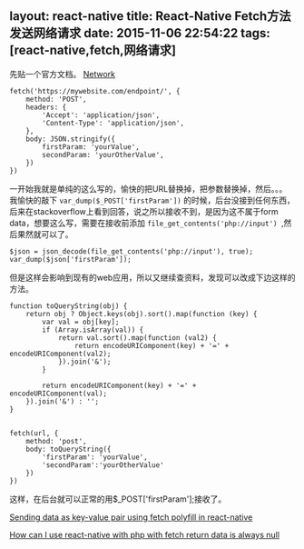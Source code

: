 layout: react-native
title: React-Native Fetch方法发送网络请求
date: 2015-11-06 22:54:22
tags:  [react-native,fetch,网络请求]
---



先贴一个官方文档。
[Network](https://facebook.github.io/react-native/docs/network.html#content)



    fetch('https://mywebsite.com/endpoint/', {
        method: 'POST',
        headers: {
            'Accept': 'application/json',
            'Content-Type': 'application/json',
        },
        body: JSON.stringify({
            firstParam: 'yourValue',
            secondParam: 'yourOtherValue',
        })
    })

一开始我就是单纯的这么写的，愉快的把URL替换掉，把参数替换掉，然后。。。
我愉快的敲下 `var_dump($_POST['firstParam'])` 的时候，后台没接到任何东西，后来在stackoverflow上看到回答，说之所以接收不到，是因为这不属于form data，想要这么写，需要在接收前添加 `file_get_contents('php://input') `,然后果然就可以了。

    $json = json_decode(file_get_contents('php://input'), true);
    var_dump($json['firstParam']);

但是这样会影响到现有的web应用，所以又继续查资料，发现可以改成下边这样的方法。


    function toQueryString(obj) {
        return obj ? Object.keys(obj).sort().map(function (key) {
            var val = obj[key];
            if (Array.isArray(val)) {
                return val.sort().map(function (val2) {
                    return encodeURIComponent(key) + '=' + encodeURIComponent(val2);
                }).join('&');
            }
    
            return encodeURIComponent(key) + '=' + encodeURIComponent(val);
        }).join('&') : '';
	}


    fetch(url, {
        method: 'post',
        body: toQueryString({ 
            'firstParam': 'yourValue',
            'secondParam':'yourOtherValue' 
        })
    }) 



这样，在后台就可以正常的用$_POST['firstParam'];接收了。


[Sending data as key-value pair using fetch polyfill in react-native](http://stackoverflow.com/questions/32448862/how-can-i-use-react-native-with-php-with-fetch-return-data-is-always-null)

[How can I use react-native with php with fetch return data is always null](http://stackoverflow.com/questions/31201940/sending-data-as-key-value-pair-using-fetch-polyfill-in-react-native)


